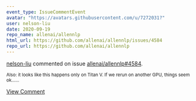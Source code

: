 ```yaml
---
event_type: IssueCommentEvent
avatar: "https://avatars.githubusercontent.com/u/7272031?"
user: nelson-liu
date: 2020-09-19
repo_name: allenai/allennlp
html_url: https://github.com/allenai/allennlp/issues/4584
repo_url: https://github.com/allenai/allennlp
---
```


<a href='https://github.com/nelson-liu' target='_blank'>nelson-liu</a> commented on issue <a href='https://github.com/allenai/allennlp/issues/4584' target='_blank'>allenai/allennlp#4584</a>.

<small>Also: it looks like this happens only on Titan V. If we rerun on another GPU, things seem ok......</small>

<a href='https://github.com/allenai/allennlp/issues/4584' target='_blank'>View Comment</a>